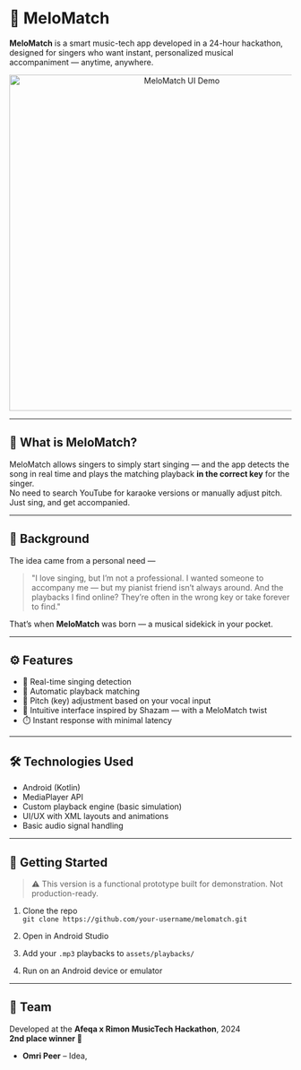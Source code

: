 # 🎵 MeloMatch

**MeloMatch** is a smart music-tech app developed in a 24-hour hackathon, designed for singers who want instant, personalized musical accompaniment — anytime, anywhere.

<p align="center">
  <img src="https://imgproxy.gamma.app/resize/quality:80/resizing_type:fit/width:1200/https://cdn.gamma.app/bsn307afmifw5sg/62c0cdd8268c49f0a26e1ea5b05c43b4/original/ChatGPT-Image-Mar-27-2025-10_36_18-PM-Photoroom.png" alt="MeloMatch UI Demo" width="600"/>
</p>

---

## 🎯 What is MeloMatch?

MeloMatch allows singers to simply start singing — and the app detects the song in real time and plays the matching playback **in the correct key** for the singer.  
No need to search YouTube for karaoke versions or manually adjust pitch. Just sing, and get accompanied.

---

## 🌱 Background

The idea came from a personal need —  
> "I love singing, but I’m not a professional. I wanted someone to accompany me — but my pianist friend isn’t always around. And the playbacks I find online? They’re often in the wrong key or take forever to find."

That’s when **MeloMatch** was born — a musical sidekick in your pocket.

---

## ⚙️ Features

- 🎤 Real-time singing detection
- 🎼 Automatic playback matching
- 🔁 Pitch (key) adjustment based on your vocal input
- 📱 Intuitive interface inspired by Shazam — with a MeloMatch twist
- ⏱️ Instant response with minimal latency

---

## 🛠️ Technologies Used

- Android (Kotlin)
- MediaPlayer API
- Custom playback engine (basic simulation)
- UI/UX with XML layouts and animations
- Basic audio signal handling

---

## 🚀 Getting Started

> ⚠️ This version is a functional prototype built for demonstration. Not production-ready.

1. Clone the repo  
   `git clone https://github.com/your-username/melomatch.git`

2. Open in Android Studio

3. Add your `.mp3` playbacks to `assets/playbacks/`

4. Run on an Android device or emulator

---

## 👥 Team

Developed at the **Afeqa x Rimon MusicTech Hackathon**, 2024  
**2nd place winner 🥈**

- **Omri Peer** – Idea,
